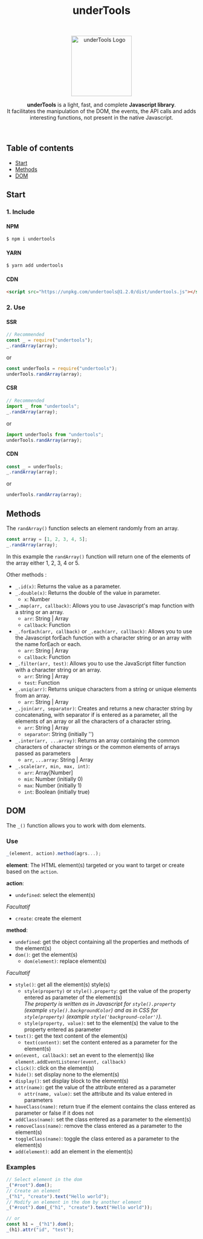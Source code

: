 <h1 align="center">underTools</h1>

<br>

<p align="center">
  <a href="#">
    <img src="https://elliot-sutton.com/src/img/undertools.png" alt="underTools Logo" width="160">
  </a>
</p>

<p align="center">
  <strong>underTools</strong> is a light, fast, and complete <strong>Javascript library</strong>.
  <br>
  It facilitates the manipulation of the DOM, the events, the API calls and adds interesting functions, not present in the native Javascript.
</p>

<br>

## Table of contents

- [Start](#start)
- [Methods](#functions)
- [DOM](#dom)

## Start

### 1. Include

#### NPM

```bash
$ npm i undertools
```

#### YARN

```bash
$ yarn add undertools
```

#### CDN

```html
<script src="https://unpkg.com/undertools@1.2.0/dist/undertools.js"></script>
```

### 2. Use

#### SSR

```js
// Recommended
const _ = require("undertools");
_.randArray(array);
```

or

```js
const underTools = require("undertools");
underTools.randArray(array);
```

#### CSR

```js
// Recommended
import _ from "undertools";
_.randArray(array);
```

or

```js
import underTools from "undertools";
underTools.randArray(array);
```

#### CDN

```js
const _ = underTools;
_.randArray(array);
```

or

```js
underTools.randArray(array);
```

## Methods

The `randArray()` function selects an element randomly from an array.

```js
const array = [1, 2, 3, 4, 5];
_.randArray(array);
```

In this example the `randArray()` function will return one of the elements of the array either 1, 2, 3, 4 or 5.

Other methods :

- `_.id(x)`: Returns the value as a parameter.
- `_.double(x)`: Returns the double of the value in parameter.
  - `x`: Number
- `_.map(arr, callback)`: Allows you to use Javascript's map function with a string or an array.
  - `arr`: String | Array
  - `callback`: Function
- `_.forEach(arr, callback)` or `_.each(arr, callback)`: Allows you to use the Javascript forEach function with a character string or an array with the name forEach or each.
  - `arr`: String | Array
  - `callback`: Function
- `_.filter(arr, test)`: Allows you to use the JavaScript filter function with a character string or an array.
  - `arr`: String | Array
  - `test`: Function
- `_.uniq(arr)`: Returns unique characters from a string or unique elements from an array.
  - `arr`: String | Array
- `_.join(arr, separator)`: Creates and returns a new character string by concatenating, with separator if is entered as a parameter, all the elements of an array or all the characters of a character string.
  - `arr`: String | Array
  - `separator`: String (initially '')
- `_.inter(arr, ...array)`: Returns an array containing the common characters of character strings or the common elements of arrays passed as parameters
  - `arr`, `...array`: String | Array
- `_.scale(arr, min, max, int)`: 
  - `arr`: Array[Number]
  - `min`: Number (initially 0)
  - `max`: Number (initially 1)
  - `int`: Boolean (initially true)

## DOM

The `_()` function allows you to work with dom elements.

### Use

```js
_(element, action).method(agrs...);
```

**element**: The HTML element(s) targeted or you want to target or create based on the `action`.

**action**:

- `undefined`: select the element(s)

_Facultatif_

- `create`: create the element

**method**:

- `undefined`: get the object containing all the properties and methods of the element(s)
- `dom()`: get the element(s)
  - `dom(element)`: replace element(s)

_Facultatif_

- `style()`: get all the element(s) style(s)
  - `style(property)` or `style().property`: get the value of the property entered as parameter of the element(s)\
    _The property is written as in Javascript for `style().property` (example `style().backgroundColor`) and as in CSS for `style(property)` (example `style('background-color')`)._
  - `style(property, value)`: set to the element(s) the value to the property entered as parameter
- `text()`: get the text content of the element(s)
  - `text(content)`: set the content entered as a parameter for the element(s)
- `on(event, callback)`: set an event to the element(s) like `element.addEventListener(event, callback)`
- `click()`: click on the element(s)
- `hide()`: set display none to the element(s)
- `display()`: set display block to the element(s)
- `attr(name)`: get the value of the attribute entered as a parameter
  - `attr(name, value)`: set the attribute and its value entered in parameters
- `haveClass(name)`: return true if the element contains the class entered as parameter or false if it does not
- `addClass(name)`: set the class entered as a parameter to the element(s)
- `removeClass(name)`: remove the class entered as a parameter to the element(s)
- `toggleClass(name)`: toggle the class entered as a parameter to the element(s)
- `add(element)`: add an element in the element(s)

### Examples

```js
// Select element in the dom
_("#root").dom();
// Create an element
_("h1", "create").text("Hello world");
// Modify an element in the dom by another element
_("#root").dom(_("h1", "create").text("Hello world"));

// or
const h1 = _("h1").dom();
_(h1).attr("id", "test");
```
